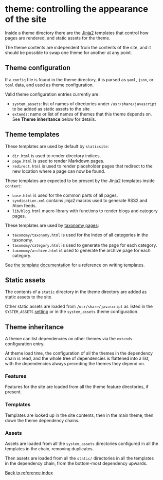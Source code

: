 # theme: controlling the appearance of the site

Inside a theme directory there are the [Jinja2](http://jinja.pocoo.org/)
templates that control how pages are rendered, and static assets for the theme.

The theme contents are independent from the contents of the site, and it should
be possible to swap one theme for another at any point.


## Theme configuration

If a `config` file is found in the theme directory, it is parsed as `yaml`,
`json`, or `toml` data, and used as theme configuration.

Valid theme configuration entries currently are:

* `system_assets`: list of names of directories under `/usr/share/javascript`
  to be added as static assets to the site
* `extends`: name or list of names of themes that this theme depends on. See
  **Theme inheritance** below for details.

## Theme templates

These templates are used by default by `staticsite`:

* `dir.html` is used to render directory indices.
* `page.html` is used to render Markdown pages.
* `redirect.html` is used to render placeholder pages that redirect to the new
  location where a page can now be found.

These templates are expected to be present by the Jinja2 templates
inside `content`:

* `base.html` is used for the common parts of all pages.
* `syndication.xml` contains jinja2 macros used to generate RSS2 and Atom
  feeds.
* `lib/blog.html` macro library with functions to render blogs and category pages.

These templates are used by [taxonomy pages](taxonomies.md):

* `taxonomy/taxonomy.html` is used for the index of all categories in the taxonomy.
* `taxonomy/category.html` is used to generate the page for each category.
* `taxonomy/archive.html` is used to generate the archive page for each category.

See [the template documentation](templates.md) for a reference on writing
templates.

## Static assets

The contents of a `static` directory in the theme directory are added as static
assets to the site.

Other static assets are loaded from `/usr/share/javascript` as listed in the
`SYSTEM_ASSETS` [setting](settings.md) or in the `system_assets` theme
configuration.


## Theme inheritance

A theme can list dependencies on other themes via the `extends` configuration
entry.

At theme load time, the configuration of all the themes in the dependency chain
is read, and the whole tree of dependencies is flattened into a list, with the
dependencies always preceding the themes they depend on.

### Features

Features for the site are loaded from all the theme feature directories, if
present.

### Templates

Templates are looked up in the site contents, then in the main theme, then
down the theme dependency chains.

### Assets

Assets are loaded from all the `system_assets` directories configured in all
the templates in the chain, removing duplicates.

Then assets are loaded from all the `static/` directories in all the templates
in the dependency chain, from the bottom-most dependency upwards.

[Back to reference index](reference.md)
